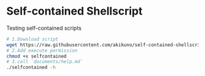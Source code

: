# Self-contained Shellscript

Testing self-contained scripts

```sh
# 1.Download script
wget https://raw.githubusercontent.com/akikuno/self-contained-shellscript/main/selfcontained
# 2.Add execute permission
chmod +x selfcontained
# 3.call `documents/help.md`
./selfcontained -h
```
